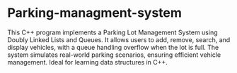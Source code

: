 # Parking-managment-system
This C++ program implements a Parking Lot Management System using Doubly Linked Lists and Queues. It allows users to add, remove, search, and display vehicles, with a queue handling overflow when the lot is full. The system simulates real-world parking scenarios, ensuring efficient vehicle management. Ideal for learning data structures in C++.
